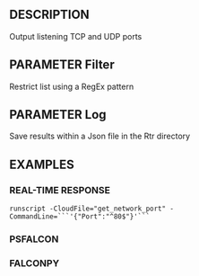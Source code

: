 ## DESCRIPTION
Output listening TCP and UDP ports

## PARAMETER Filter
Restrict list using a RegEx pattern

## PARAMETER Log
Save results within a Json file in the Rtr directory

## EXAMPLES

### REAL-TIME RESPONSE
```
runscript -CloudFile="get_network_port" -CommandLine=```'{"Port":"^80$"}'```
```
### PSFALCON

### FALCONPY
